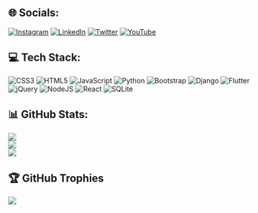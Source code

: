 
## 🌐 Socials:
[![Instagram](https://img.shields.io/badge/Instagram-%23E4405F.svg?logo=Instagram&logoColor=white)](https://instagram.com/isaenes.uslu) [![LinkedIn](https://img.shields.io/badge/LinkedIn-%230077B5.svg?logo=linkedin&logoColor=white)](https://linkedin.com/in/isaenesuslu) [![Twitter](https://img.shields.io/badge/Twitter-%231DA1F2.svg?logo=Twitter&logoColor=white)](https://twitter.com/isaenesuslu) [![YouTube](https://img.shields.io/badge/YouTube-%23FF0000.svg?logo=YouTube&logoColor=white)](https://youtube.com/@IsaEnesUslu) 

## 💻 Tech Stack:
![CSS3](https://img.shields.io/badge/css3-%231572B6.svg?style=for-the-badge&logo=css3&logoColor=white) ![HTML5](https://img.shields.io/badge/html5-%23E34F26.svg?style=for-the-badge&logo=html5&logoColor=white) ![JavaScript](https://img.shields.io/badge/javascript-%23323330.svg?style=for-the-badge&logo=javascript&logoColor=%23F7DF1E) ![Python](https://img.shields.io/badge/python-3670A0?style=for-the-badge&logo=python&logoColor=ffdd54) ![Bootstrap](https://img.shields.io/badge/bootstrap-%238511FA.svg?style=for-the-badge&logo=bootstrap&logoColor=white) ![Django](https://img.shields.io/badge/django-%23092E20.svg?style=for-the-badge&logo=django&logoColor=white) ![Flutter](https://img.shields.io/badge/Flutter-%2302569B.svg?style=for-the-badge&logo=Flutter&logoColor=white) ![jQuery](https://img.shields.io/badge/jquery-%230769AD.svg?style=for-the-badge&logo=jquery&logoColor=white) ![NodeJS](https://img.shields.io/badge/node.js-6DA55F?style=for-the-badge&logo=node.js&logoColor=white) ![React](https://img.shields.io/badge/react-%2320232a.svg?style=for-the-badge&logo=react&logoColor=%2361DAFB) ![SQLite](https://img.shields.io/badge/sqlite-%2307405e.svg?style=for-the-badge&logo=sqlite&logoColor=white)
## 📊 GitHub Stats:
![](https://github-readme-stats.vercel.app/api?username=isaenesuslu&theme=buefy&hide_border=false&include_all_commits=false&count_private=false)<br/>
![](https://github-readme-streak-stats.herokuapp.com/?user=isaenesuslu&theme=buefy&hide_border=false)<br/>
![](https://github-readme-stats.vercel.app/api/top-langs/?username=isaenesuslu&theme=buefy&hide_border=false&include_all_commits=false&count_private=false&layout=compact)

## 🏆 GitHub Trophies
![](https://github-profile-trophy.vercel.app/?username=isaenesuslu&theme=apprentice&no-frame=false&no-bg=false&margin-w=4)

<!-- Proudly created with GPRM ( https://gprm.itsvg.in ) -->
